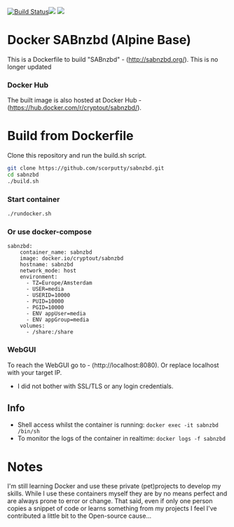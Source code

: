 [![Build Status](https://travis-ci.org/scorputty/sabnzbd.svg?branch=master)](https://travis-ci.org/scorputty/sabnzbd)[![](https://images.microbadger.com/badges/image/cryptout/sabnzbd.svg)](https://microbadger.com/images/cryptout/sabnzbd "Get your own image badge on microbadger.com") [![](https://images.microbadger.com/badges/version/cryptout/sabnzbd.svg)](https://microbadger.com/images/cryptout/sabnzbd "Get your own version badge on microbadger.com")

# Docker SABnzbd (Alpine Base)

This is a Dockerfile to build "SABnzbd" - (http://sabnzbd.org/).
This is no longer updated

### Docker Hub
The built image is also hosted at Docker Hub - (https://hub.docker.com/r/cryptout/sabnzbd/).

# Build from Dockerfile
Clone this repository and run the build.sh script.
```sh
git clone https://github.com/scorputty/sabnzbd.git
cd sabnzbd
./build.sh
```

### Start container
```sh
./rundocker.sh
```

### Or use docker-compose
```
sabnzbd:
    container_name: sabnzbd
    image: docker.io/cryptout/sabnzbd
    hostname: sabnzbd
    network_mode: host
    environment:
      - TZ=Europe/Amsterdam
      - USER=media
      - USERID=10000
      - PUID=10000
      - PGID=10000
      - ENV appUser=media
      - ENV appGroup=media
    volumes:
      - /share:/share
```

### WebGUI
To reach the WebGUI go to - (http://localhost:8080).
Or replace localhost with your target IP.
* I did not bother with SSL/TLS or any login credentials. 

## Info
* Shell access whilst the container is running: `docker exec -it sabnzbd /bin/sh`
* To monitor the logs of the container in realtime: `docker logs -f sabnzbd`

# Notes
I'm still learning Docker and use these private (pet)projects to develop my skills.
While I use these containers myself they are by no means perfect and are always prone to error or change.
That said, even if only one person copies a snippet of code or learns something from my projects I feel I've contributed a little bit to the Open-source cause...

